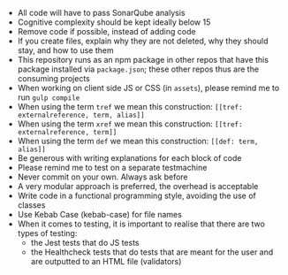 - All code will have to pass SonarQube analysis
- Cognitive complexity should be kept ideally below 15
- Remove code if possible, instead of adding code
- If you create files, explain why they are not deleted, why they should stay, and how to use them
- This repository runs as an npm package in other repos that have this package installed via `package.json`; these other repos thus are the consuming projects
- When working on client side JS or CSS (in `assets`), please remind me to run `gulp compile`
- When using the term `tref` we mean this construction: `[[tref: externalreference, term, alias]]`
- When using the term `xref` we mean this construction: `[[tref: externalreference, term]]`
- When using the term `def` we mean this construction: `[[def: term, alias]]`
- Be generous with writing explanations for each block of code
- Please remind me to test on a separate testmachine
- Never commit on your own. Always ask before
- A very modular approach is preferred, the overhead is acceptable
- Write code in a functional programming style, avoiding the use of classes
- Use Kebab Case (kebab-case) for file names
- When it comes to testing, it is important to realise that there are two types of testing:
  - the Jest tests that do JS tests
  - the Healthcheck tests that do tests that are meant for the user and are outputted to an HTML file (validators)
